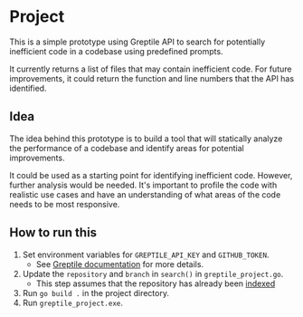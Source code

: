 <h1>Project</h1>

This is a simple prototype using Greptile API to search for potentially inefficient code in a codebase using predefined prompts.


It currently returns a list of files that may contain inefficient code. For future improvements, it could return the function and line numbers that the API has identified.

<h2>Idea</h2>

The idea behind this prototype is to build a tool that will statically analyze the performance of a codebase and identify areas for potential improvements.

It could be used as a starting point for identifying inefficient code. However, further analysis would be needed. It's important to profile the code with realistic use cases and have an understanding of what areas of the code needs to be most responsive.


<h2>How to run this</h2>

1. Set environment variables for `GREPTILE_API_KEY` and `GITHUB_TOKEN`. 
    - See [Greptile documentation](https://docs.greptile.com/quickstart#permissions) for more details.
2. Update the `repository` and `branch` in `search()` in `greptile_project.go`.
    - This step assumes that the repository has already been [indexed](https://docs.greptile.com/api-reference/index)
3. Run `go build .` in the project directory.
4. Run `greptile_project.exe`.